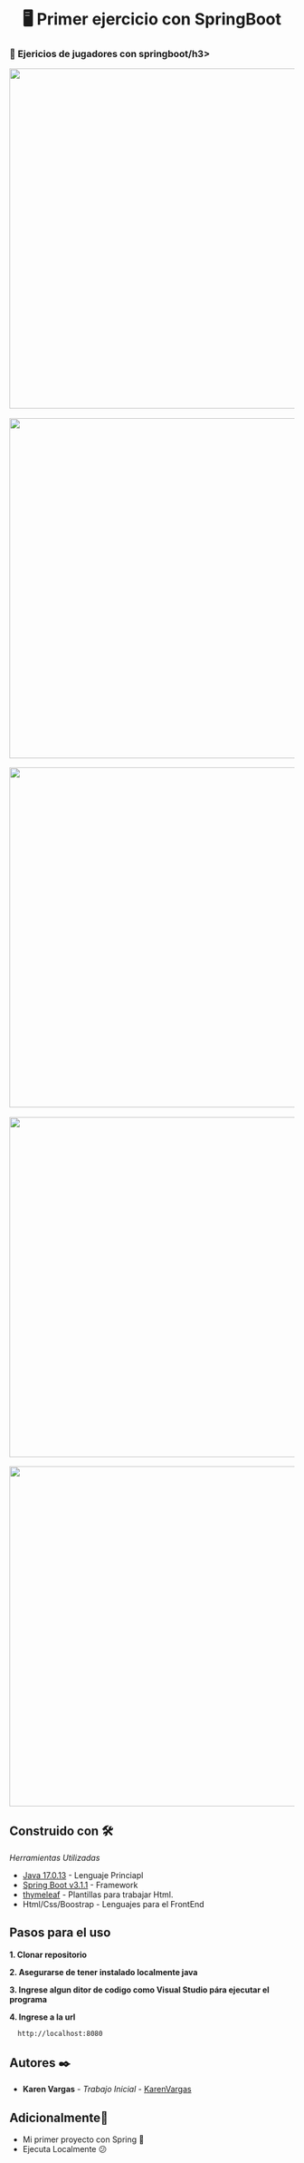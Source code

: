 <h1 align="center"><b>🖥️ Primer ejercicio con  SpringBoot</b></h1>
<h3>🌼 Ejericios de jugadores con springboot/h3><br>

<p align="center"><img src="archivos/img/1.png" width="600"/></p> 
<p align="center"><img src="archivos/img/2.png" width="600"/></p> 
<p align="center"><img src="archivos/img/3.png" width="600"/></p>
<p align="center"><img src="archivos/img/4.png" width="600"/></p>
<p align="center"><img src="archivos/img/5.png" width="600"/></p>

## Construido con 🛠️

_Herramientas Utilizadas_

- [Java 17.0.13](https://www.java.com/es/) - Lenguaje Princiapl
- [Spring Boot v3.1.1](https://nodejs.org/es/) - Framework
- [thymeleaf](http://www.thymeleaf.org) - Plantillas para trabajar Html.
- Html/Css/Boostrap - Lenguajes para el FrontEnd

## Pasos para el uso

**1. Clonar repositorio**

**2. Asegurarse de tener instalado localmente java**

**3. Ingrese algun ditor de codigo como Visual Studio pára ejecutar el programa**

**4. Ingrese a la url**

```bash
  http://localhost:8080
```

## Autores ✒️

- **Karen Vargas** - _Trabajo Inicial_ - [KarenVargas](https://github.com/Karen11Vargas)

## Adicionalmente🎁

- Mi primer proyecto con Spring 📢
- Ejecuta Localmente 😕
